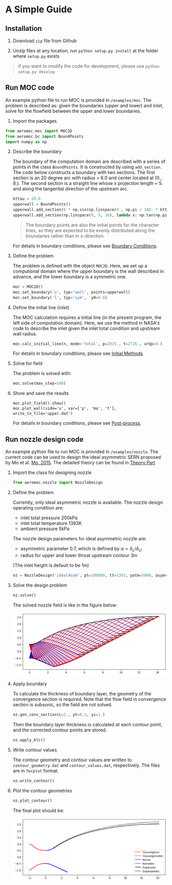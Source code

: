 # A Simple Guide

## Installation

1. Download `zip` file from Github

2. Unzip files at any location, run `python setup.py install` at the folder where `setup.py` exists

> if you want to modify the code for development, please use `python setup.py develop`

## Run MOC code

An example python file to run MOC is provided in `/examples/moc`. The problem is described as: given the boundaries (upper and lower) and inlet, solve for the flowfield between the upper and lower boundaries.

1. Import the packages

```python
from aeromoc.moc import MOC2D
from aeromoc.bc import BoundPoints
import numpy as np
```

2. Describe the boundary

    The boundary of the computation domain are described with a series of points in the class `BoundPoints`.  It is constructed by using `add_section`. The code below constructs a boundary with two sections. The first section is an 20 degree arc with radius = 6.0 and center located at (0., 8.). The second section is a straight line whose x projection length = 5. and along the  tangential direction of the upstream arc. 

    ```python
    kttau = 20.0
    upperwall = BoundPoints()
    upperwall.add_section(6 * np.sin(np.linspace(0., np.pi / 180. * kttau, 15)), lambda x: 8. - (6.**2 - x**2)**0.5)
    upperwall.add_section(np.linspace(0, 5, 16), lambda x: np.tan(np.pi / 180. * kttau) * x)
    ```

    > The boundary points are also the initial points for the character lines, so they are expected to be evenly distributed along the boundaries rather than in x-direction.

    For details in boundary conditions, please see [Boundary Conditions](./tutorials.md#boundary-conditions).

3. Define the problem

    The problem is defined with the object `MOC2D`. Here, we set up a computional domain where the upper boundary is the wall described in advance, and the lower boundary is a symmetric one.

    ```python
    moc = MOC2D()
    moc.set_boundary('u', typ='wall', points=upperwall)
    moc.set_boundary('l', typ='sym',  y0=0.0)

    ```

4. Define the initial line (inlet)

    The MOC calculation requires a initial line (in the present program, the left side of computation domain). Here, we use the method in NASA's code to describe the inlet given the inlet total condition and upstream wall radius. 

    ```python
    moc.calc_initial_line(n, mode='total', p=2015., t=2726., urUp=9.)
    ```

    For details in boundary conditions, please see [Initial Methods](./tutorials.md#initial-methods).

5. Solve for field

    The problem is solved with:

    ```python
    moc.solve(max_step=100)
    ```

6. Show and save the results

    ```
    moc.plot_field().show()
    moc.plot_wall(side='u', var=['p', 'ma', 't'], write_to_file='upper.dat')
    ```

    For details in boundary conditions, please see [Post-process](./tutorials.md#post-process).

## Run nozzle design code

An example python file to run MOC is provided in `/examples/nozzle`. The current code can be used to design the ideal asymmetric SERN proposed by Mo et al. [Mo, 2015](https://xueshu.baidu.com/usercenter/paper/show?paperid=405d0a064724ac1e31c07aecd55e80dd). The detailed theory can be found in [Theory Part](./nozzledesign.md)

1. Import the class for designing nozzle

    ```python
    from aeromoc.nozzle import NozzleDesign
    ```

2. Define the problem

    Currently, only ideal asymmetric nozzle is available. The nozzle design operating condition are: 
    - inlet total pressure 200kPa
    - inlet total temperature 1393K
    - ambient pressure 5kPa

    The nozzle design parameters for ideal asymmetric nozzle are:
    - asymmetric parameter 0.7, which is defined by $\alpha = \delta_L / \delta_U$
    - radius for upper and lower throat upstream contour 3m

    (The inlet height is default to be 1m)

    ```python
    nz = NozzleDesign('idealAsym', pt=200000, tt=1393, patm=5000, asym=0.7, rup=3., rlow=3.)
    ```

3. Solve the design problem

    ```python
    nz.solve()
    ```

    The solved nozzle field is like in the figure below:

    ![Alt text](_static/images/simpleguide/moc_output.png)

4. Apply boundary

    To calculate the thickness of boundary layer, the geometry of the convergence section is required. Note that the flow field in convergence section is subsonic, so the field are not solved.

    ```python
    nz.gen_conv_section(L=2., yt=0.5, yi=1.)
    ```

    Then the boundary layer thickness is calculated at each contour point, and the corrected contour points are stored.

    ```python
    nz.apply_blc()
    ```

5. Write contour values

    The contour geometry and contour values are written to `contour_geometry.dat` and `contour_values.dat`, respectively. The files are in `Tecplot` format.

    ```python
    nz.write_contour()
    ```

6. Plot the contour geometries

    ```python
    nz.plot_contour()
    ```

    The final plot should be:

    ![Alt text](_static/images/simpleguide/nozzle_example_geometry.png)